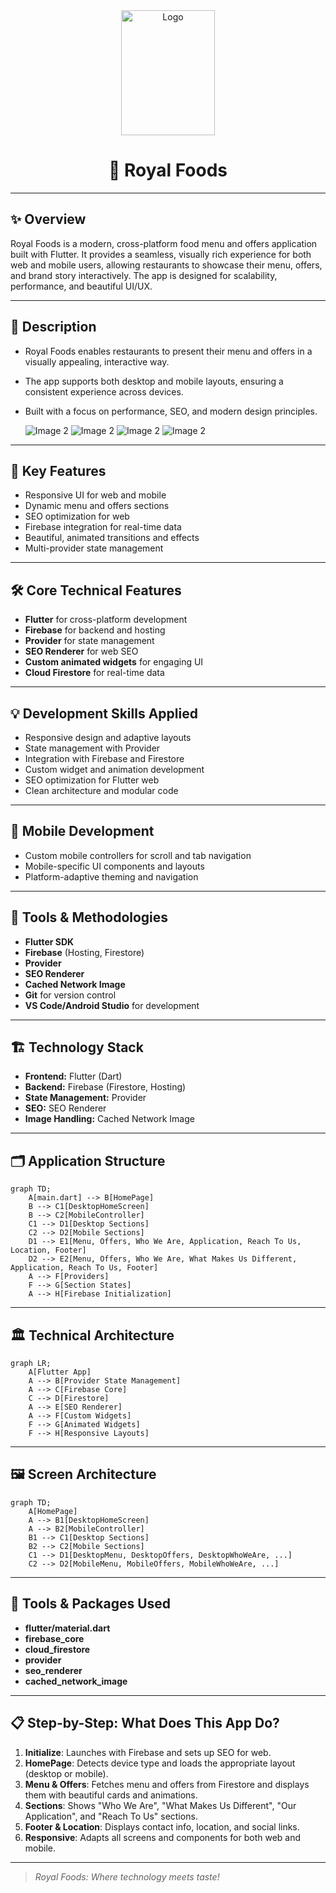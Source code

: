 
<div align="center">
  <a href="https://github.com/najeebaslan/meamar_app">
    <img src="https://firebasestorage.googleapis.com/v0/b/weddinghallbooking-2ba28.appspot.com/o/protiflio_images%2Froyal_food_logo.png?alt=media&token=2126be58-1c3c-4e70-8214-ccc438e7aac9" alt="Logo" width="150" height="200">
  </a>

# 🍔 **Royal Foods**
</div>

---

## ✨ Overview
Royal Foods is a modern, cross-platform food menu and offers application built with Flutter. It provides a seamless, visually rich experience for both web and mobile users, allowing restaurants to showcase their menu, offers, and brand story interactively. The app is designed for scalability, performance, and beautiful UI/UX.

---

## 📝 Description
- Royal Foods enables restaurants to present their menu and offers in a visually appealing, interactive way.
- The app supports both desktop and mobile layouts, ensuring a consistent experience across devices.
- Built with a focus on performance, SEO, and modern design principles.

  <td><img src="https://firebasestorage.googleapis.com/v0/b/weddinghallbooking-2ba28.appspot.com/o/protiflio_images%2Froyalfood-mobile.webp?alt=media&token=0269d3cf-731a-486f-94a9-f11303565f37" alt="Image 2"></td>
  <td><img src="https://firebasestorage.googleapis.com/v0/b/weddinghallbooking-2ba28.appspot.com/o/protiflio_images%2Froyal-food-design-web.webp?alt=media&token=38061552-a145-4591-af43-091e514de66e" alt="Image 2"></td>
  <td><img src="https://firebasestorage.googleapis.com/v0/b/weddinghallbooking-2ba28.appspot.com/o/protiflio_images%2Froyal-food-mobile1.webp?alt=media&token=09cab7a1-c9c3-4a99-9d1a-615e4a245853" alt="Image 2"></td>
  <td><img src="https://firebasestorage.googleapis.com/v0/b/weddinghallbooking-2ba28.appspot.com/o/protiflio_images%2Froyal-food-tablet.webp?alt=media&token=98f0224e-1beb-4173-b2b1-b7540d69f890" alt="Image 2"></td>

---

## 🚀 Key Features
- Responsive UI for web and mobile
- Dynamic menu and offers sections
- SEO optimization for web
- Firebase integration for real-time data
- Beautiful, animated transitions and effects
- Multi-provider state management

---

## 🛠️ Core Technical Features
- **Flutter** for cross-platform development
- **Firebase** for backend and hosting
- **Provider** for state management
- **SEO Renderer** for web SEO
- **Custom animated widgets** for engaging UI
- **Cloud Firestore** for real-time data

---

## 💡 Development Skills Applied
- Responsive design and adaptive layouts
- State management with Provider
- Integration with Firebase and Firestore
- Custom widget and animation development
- SEO optimization for Flutter web
- Clean architecture and modular code

---

## 📱 Mobile Development
- Custom mobile controllers for scroll and tab navigation
- Mobile-specific UI components and layouts
- Platform-adaptive theming and navigation

---

## 🧰 Tools & Methodologies
- **Flutter SDK**
- **Firebase** (Hosting, Firestore)
- **Provider**
- **SEO Renderer**
- **Cached Network Image**
- **Git** for version control
- **VS Code/Android Studio** for development

---

## 🏗️ Technology Stack
- **Frontend:** Flutter (Dart)
- **Backend:** Firebase (Firestore, Hosting)
- **State Management:** Provider
- **SEO:** SEO Renderer
- **Image Handling:** Cached Network Image

---

## 🗂️ Application Structure
```mermaid
graph TD;
    A[main.dart] --> B[HomePage]
    B --> C1[DesktopHomeScreen]
    B --> C2[MobileController]
    C1 --> D1[Desktop Sections]
    C2 --> D2[Mobile Sections]
    D1 --> E1[Menu, Offers, Who We Are, Application, Reach To Us, Location, Footer]
    D2 --> E2[Menu, Offers, Who We Are, What Makes Us Different, Application, Reach To Us, Footer]
    A --> F[Providers]
    F --> G[Section States]
    A --> H[Firebase Initialization]
```

---

## 🏛️ Technical Architecture
```mermaid
graph LR;
    A[Flutter App]
    A --> B[Provider State Management]
    A --> C[Firebase Core]
    C --> D[Firestore]
    A --> E[SEO Renderer]
    A --> F[Custom Widgets]
    F --> G[Animated Widgets]
    F --> H[Responsive Layouts]
```

---

## 🖼️ Screen Architecture
```mermaid
graph TD;
    A[HomePage]
    A --> B1[DesktopHomeScreen]
    A --> B2[MobileController]
    B1 --> C1[Desktop Sections]
    B2 --> C2[Mobile Sections]
    C1 --> D1[DesktopMenu, DesktopOffers, DesktopWhoWeAre, ...]
    C2 --> D2[MobileMenu, MobileOffers, MobileWhoWeAre, ...]
```

---

## 🧩 Tools & Packages Used
- **flutter/material.dart**
- **firebase_core**
- **cloud_firestore**
- **provider**
- **seo_renderer**
- **cached_network_image**

---

## 📋 Step-by-Step: What Does This App Do?
1. **Initialize**: Launches with Firebase and sets up SEO for web.
2. **HomePage**: Detects device type and loads the appropriate layout (desktop or mobile).
3. **Menu & Offers**: Fetches menu and offers from Firestore and displays them with beautiful cards and animations.
4. **Sections**: Shows "Who We Are", "What Makes Us Different", "Our Application", and "Reach To Us" sections.
5. **Footer & Location**: Displays contact info, location, and social links.
6. **Responsive**: Adapts all screens and components for both web and mobile.

---

> _Royal Foods: Where technology meets taste!_ 
